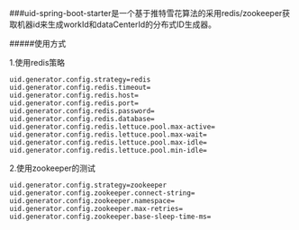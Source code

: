 ###uid-spring-boot-starter是一个基于推特雪花算法的采用redis/zookeeper获取机器id来生成workId和dataCenterId的分布式ID生成器。

#####使用方式

1.使用redis策略
```
uid.generator.config.strategy=redis
uid.generator.config.redis.timeout=
uid.generator.config.redis.host=
uid.generator.config.redis.port=
uid.generator.config.redis.password=
uid.generator.config.redis.database=
uid.generator.config.redis.lettuce.pool.max-active=
uid.generator.config.redis.lettuce.pool.max-wait=
uid.generator.config.redis.lettuce.pool.max-idle=
uid.generator.config.redis.lettuce.pool.min-idle=
```

2.使用zookeeper的测试
```
uid.generator.config.strategy=zookeeper
uid.generator.config.zookeeper.connect-string=
uid.generator.config.zookeeper.namespace=
uid.generator.config.zookeeper.max-retries=
uid.generator.config.zookeeper.base-sleep-time-ms=
```
